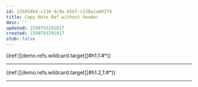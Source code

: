 ```yaml
---
id: 12b858b4-c238-4c9a-b5bf-c138a1a001f4
title: Copy Note Ref without header
desc: ''
updated: 1599793291817
created: 1599793291817
stub: false
---
```

((ref:[[demo.refs.wildcard.target]]#h1.1:#*))

* * *

((ref:[[demo.refs.wildcard.target]]#h1.2,1:#*))

* * *

